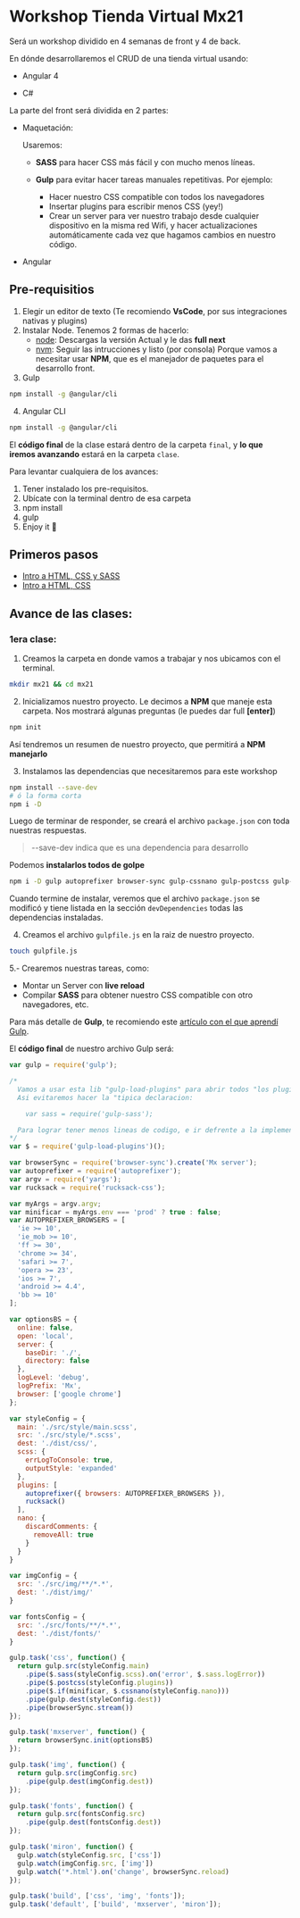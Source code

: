 # Workshop Tienda Virtual Mx21

Será un workshop dividido en 4 semanas de front y 4 de back.

En dónde desarrollaremos el CRUD de una tienda virtual usando:

* Angular 4

* C#

La parte del front será dividida en 2 partes:

* Maquetación:

  Usaremos:
    - **SASS** para hacer CSS más fácil y con mucho menos líneas.

    - **Gulp** para evitar hacer tareas manuales repetitivas. Por ejemplo:

      * Hacer nuestro CSS compatible con todos los navegadores
      * Insertar plugins para escribir menos CSS (yey!)
      * Crear un server para ver nuestro trabajo desde cualquier dispositivo en la misma red Wifi, y hacer actualizaciones automáticamente cada vez que hagamos cambios en nuestro código.

* Angular

## Pre-requisitios
1. Elegir un editor de texto (Te recomiendo **VsCode**, por sus integraciones nativas y plugins)
2. Instalar Node. Tenemos 2 formas de hacerlo:
	* [node][nodeLink]: Descargas la versión Actual y le das **full next**
	* [nvm][nvmLink]: Seguir las intrucciones y listo (por consola)
	Porque vamos a necesitar usar **NPM**, que es el manejador de paquetes para el desarrollo front.
3. Gulp
```sh
npm install -g @angular/cli
```
4. Angular CLI
```sh
npm install -g @angular/cli
```

El **código final** de la clase estará dentro de la carpeta `final`, y **lo que iremos avanzando** estará en la carpeta `clase`.

Para levantar cualquiera de los avances:

1. Tener instalado los pre-requisitos.
2. Ubícate con la terminal dentro de esa carpeta
3. npm install
4. gulp
5. Enjoy it 🎉

## Primeros pasos
* [Intro a HTML, CSS y SASS][tutoHTML1]
* [Intro a HTML, CSS][tutoHTML2]

## Avance de las clases:

### 1era clase:

1. Creamos la carpeta en donde vamos a trabajar y nos ubicamos con el terminal.
```sh
mkdir mx21 && cd mx21
```
2. Inicializamos nuestro proyecto. Le decimos a **NPM** que maneje esta carpeta.
Nos mostrará algunas preguntas (le puedes dar full **[enter]**)
```sh
npm init
```
  Así tendremos un resumen de nuestro proyecto, que permitirá a **NPM manejarlo**

3. Instalamos las dependencias que necesitaremos para este workshop
```sh
npm install --save-dev
# ó la forma corta
npm i -D
```
Luego de terminar de responder, se creará el archivo `package.json` con toda nuestras respuestas.

> --save-dev indica que es una dependencia para desarrollo

Podemos **instalarlos todos de golpe**
```sh
npm i -D gulp autoprefixer browser-sync gulp-cssnano gulp-postcss gulp-sass gulp-watch rucksack-css
```
Cuando termine de instalar, veremos que el archivo `package.json` se modificó y tiene listada en la sección `devDependencies` todas las dependencias instaladas.

4. Creamos el archivo `gulpfile.js` en la raiz de nuestro proyecto.
```sh
touch gulpfile.js
```
5.- Crearemos nuestras tareas, como:
* Montar un Server con **live reload**
* Compilar **SASS** para obtener nuestro CSS compatible con otro navegadores, etc.

Para más detalle de **Gulp**, te recomiendo este [artículo con el que aprendí Gulp][tutoGulp].

El **código final** de nuestro archivo Gulp será:
```js
var gulp = require('gulp');

/*
  Vamos a usar esta lib "gulp-load-plugins" para abrir todos "los plugins" de gulp.
  Asi evitaremos hacer la "tipica declaracion:

    var sass = require('gulp-sass');

  Para lograr tener menos lineas de codigo, e ir defrente a la implementacion 🎉
*/
var $ = require('gulp-load-plugins')();

var browserSync = require('browser-sync').create('Mx server');
var autoprefixer = require('autoprefixer');
var argv = require('yargs');
var rucksack = require('rucksack-css');

var myArgs = argv.argv;
var minificar = myArgs.env === 'prod' ? true : false;
var AUTOPREFIXER_BROWSERS = [
  'ie >= 10',
  'ie_mob >= 10',
  'ff >= 30',
  'chrome >= 34',
  'safari >= 7',
  'opera >= 23',
  'ios >= 7',
  'android >= 4.4',
  'bb >= 10'
];

var optionsBS = {
  online: false,
  open: 'local',
  server: {
    baseDir: './',
    directory: false
  },
  logLevel: 'debug',
  logPrefix: 'Mx',
  browser: ['google chrome']
};

var styleConfig = {
  main: './src/style/main.scss',
  src: './src/style/*.scss',
  dest: './dist/css/',
  scss: {
    errLogToConsole: true,
    outputStyle: 'expanded'
  },
  plugins: [
    autoprefixer({ browsers: AUTOPREFIXER_BROWSERS }),
    rucksack()
  ],
  nano: {
    discardComments: {
      removeAll: true
    }
  }
}

var imgConfig = {
  src: './src/img/**/*.*',
  dest: './dist/img/'
}

var fontsConfig = {
  src: './src/fonts/**/*.*',
  dest: './dist/fonts/'
}

gulp.task('css', function() {
  return gulp.src(styleConfig.main)
    .pipe($.sass(styleConfig.scss).on('error', $.sass.logError))
    .pipe($.postcss(styleConfig.plugins))
    .pipe($.if(minificar, $.cssnano(styleConfig.nano)))
    .pipe(gulp.dest(styleConfig.dest))
    .pipe(browserSync.stream())
});

gulp.task('mxserver', function() {
  return browserSync.init(optionsBS)
});

gulp.task('img', function() {
  return gulp.src(imgConfig.src)
    .pipe(gulp.dest(imgConfig.dest))
});

gulp.task('fonts', function() {
  return gulp.src(fontsConfig.src)
    .pipe(gulp.dest(fontsConfig.dest))
});

gulp.task('miron', function() {
  gulp.watch(styleConfig.src, ['css'])
  gulp.watch(imgConfig.src, ['img'])
  gulp.watch('*.html').on('change', browserSync.reload)
});

gulp.task('build', ['css', 'img', 'fonts']);
gulp.task('default', ['build', 'mxserver', 'miron']);

```

[tutoHTML1]: <http://marksheet.io/>
[tutoHTML2]: <https://learn.shayhowe.com/>
[tutoJS1]: <https://www.youtube.com/watch?v=le-URjBhevE&list=PLWKjhJtqVAbk2qRZtWSzCIN38JC_NdhW5>
[tutoGulp]: <https://frontendlabs.io/1669--gulp-js-en-espanol-tutorial-basico-primeros-pasos-y-ejemplos>
[nodeLink]: <https://nodejs.org/es/>
[nvmLink]: <https://github.com/creationix/nvm#installation>
